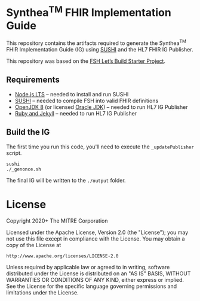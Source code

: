 # Synthea<sup>TM</sup> FHIR Implementation Guide

This repository contains the artifacts required to generate the Synthea<sup>TM</sup> FHIR Implementation Guide (IG) using [SUSHI](http://hl7.org/fhir/uv/shorthand/2020May/sushi.html#step-2-install-sushi) and the HL7 FHIR IG Publisher.

This repository was based on the [FSH Let’s Build Starter Project](https://github.com/standardhealth/fsh-devdays-exercise/releases/tag/v0.0.1).

## Requirements

- [Node.js LTS](https://nodejs.org/en/download/) – needed to install and run SUSHI
- [SUSHI](http://hl7.org/fhir/uv/shorthand/2020May/sushi.html#step-2-install-sushi) – needed to
  compile FSH into valid FHIR definitions
- [OpenJDK 8](https://adoptopenjdk.net/?variant=openjdk8&jvmVariant=hotspot) (or licensed
  [Oracle JDK](https://www.oracle.com/java/technologies/javase/javase-jdk8-downloads.html)) – needed
  to run HL7 IG Publisher
- [Ruby and Jekyll](https://jekyllrb.com/docs/installation/) – needed to run HL7 IG Publisher

## Build the IG

The first time you run this code, you'll need to execute the `_updatePublisher` script.

```
sushi
./_genonce.sh
```

The final IG will be written to the `./output` folder.

# License

Copyright 2020+ The MITRE Corporation

Licensed under the Apache License, Version 2.0 (the "License");
you may not use this file except in compliance with the License.
You may obtain a copy of the License at

    http://www.apache.org/licenses/LICENSE-2.0

Unless required by applicable law or agreed to in writing, software
distributed under the License is distributed on an "AS IS" BASIS,
WITHOUT WARRANTIES OR CONDITIONS OF ANY KIND, either express or implied.
See the License for the specific language governing permissions and
limitations under the License.
